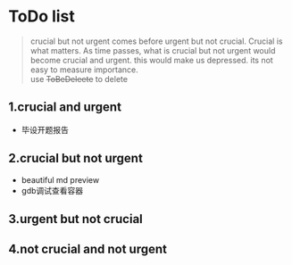 # ToDo list

> crucial but not urgent comes before urgent but not crucial. Crucial is what matters. As time passes, what is crucial but not urgent would become crucial and urgent. this would make us depressed. its not easy to measure importance.  
> use ~~ToBeDeleete~~ to delete

## 1.crucial and urgent

+ 毕设开题报告

## 2.crucial but not urgent

+ beautiful md preview
+ gdb调试查看容器

## 3.urgent but not crucial

## 4.not crucial and not urgent